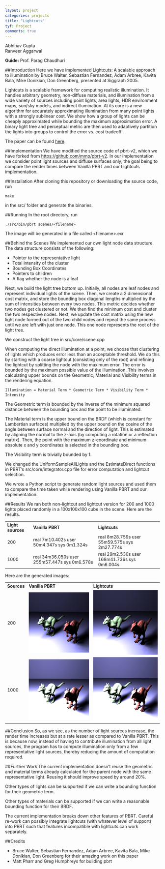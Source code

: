 ```yaml
---
layout: project
categories: projects
title: "Lightcuts"
tyf: Project
comments: true
---
```


Abhinav Gupta    
Ranveer Aggarwal

**Guide:** Prof. Parag Chaudhuri

##Introduction
Here we have implemented Lightcuts: A scalable approach to illumination by Bruce Walter, Sebastian Fernandez, Adam Arbree, Kavita Bala, Mike Donikian, Don Greenberg, presented at Siggraph 2005.    

Lightcuts is a scalable framework for computing realistic illumination. It handles arbitrary geometry, non-diffuse materials, and illumination from a wide variety of sources including point lights, area lights, HDR environment maps, sun/sky models, and indirect illumination. At its core is a new algorithm for accurately approximating illumination from many point lights with a strongly sublinear cost. We show how a group of lights can be cheaply approximated while bounding the maximum approximation error. A binary light tree and perceptual metric are then used to adaptively partition the lights into groups to control the error vs. cost tradeoff.

The paper can be found [here](http://www.cs.cornell.edu/~kb/projects/lightcuts/).

##Implementation
We have modified the source code of pbrt-v2, which we have forked from https://github.com/mmp/pbrt-v2.
In our implementation we consider point light sources and diffuse surfaces only, the goal being to compare the render times between Vanilla PBRT and our Lightcuts implementation.

##Installation
After cloning this repository or downloading the source code, run
	
	make

in the src/ folder and generate the binaries.

##Running
In the root directory, run

	./src/bin/pbrt scenes/<filename>

The image will be generated in a file called &lt;filename&gt;.exr

##Behind the Scenes
We implemented our own light node data structure. The data structure consists of the following:

* Pointer to the representative light
* Total intensity of the cluster
* Bounding Box Coordinates
* Pointers to children
* A flag whether the node is a leaf

Next, we build the light tree bottom up. Initially, all nodes are leaf nodes and represent individual lights of the scene. Then, we create a 2 dimensional cost matrix, and store the bounding box diagonal lengths multiplied by the sum of intensities between every two nodes. This metric decides whether two nodes get clustered or not. We then find the minimum cost and cluster the two respective nodes. Next, we update the cost matrix using the new light node formed out of the two child nodes and repeat the same process until we are left with just one node. This one node represents the root of the light tree.

We construct the light tree in src/core/scene.cpp

When computing the direct illumination at a point, we choose that clustering of lights which produces error less than an acceptable threshold. We do this by starting with a coarse lightcut (consisting only of the root) and refining the lightcut by splitting the node with the maximum error. The error is bounded by the maximum possible value of the illumination. This involves calculating upper bounds on the Geometric, Material and Visibility terms in the rendering equation.

	Illumination = Material Term * Geometric Term * Visibility Term * Intensity

The Geometric term is bounded by the inverse of the minimum squared distance between the bounding box and the point to be illuminated.

The Material term is the upper bound on the BRDF (which is constant for Lambertian surfaces) multiplied by the upper bound on the cosine of the angle between surface normal and the direction of light. This is estimated by aligning the normal to the z-axis (by computing a rotation or a reflection matrix). Then, the point with the maximum z-coordinate and minimum absolute x and y coordinates is selected in the bounding box.

The Visibility term is trivially bounded by 1.

We changed the UniformSampleAllLights and the EstimateDirect functions in PBRT’s src/core/integrator.cpp file for error computation and lightcut selection.

We wrote a Python script to generate random light sources and used them to compare the time taken while rendering using Vanilla PBRT and our implementation.

##Results
We ran both non-lightcut and lightcut version for 200 and 1000 lights placed randomly in a 100x100x100 cube in the scene. Here are the results.
<table class="table table-bordered">
	<tr>
		<td><b>Light sources</b></td>
		<td><b>Vanilla PBRT</b></td>
		<td><b>Lightcuts</b></td>
	</tr>
	<tr>
		<td>200</td>
		<td>
			real	7m10.402s    
			user	50m4.347s    
			sys		0m1.324s    
		</td>
		<td>
			real	8m28.759s    
			user	55m59.575s    
			sys	2m27.774s    
		</td>
	</tr>
	<tr>
		<td>1000</td>
		<td>
			real	34m36.050s    
			user	255m57.447s    
			sys		0m6.578s   
		</td>
		<td>
			real	29m2.530s    
			user	168m41.736s    
			sys		0m6.004s    
		</td>
	</tr>
</table>

Here are the generated images:
<table class="table table-bordered">
	<tr>
		<td><b>Sources</b></td>
		<td><b>Vanilla PBRT</b></td>
		<td><b>Lightcuts</b></td>
	</tr>
	<tr>
		<td>
			200
		</td>
		<td>
			<img class="img-responsive" src="/assets/images/projects/lightcuts/v200.jpg">
		</td>
		<td>
			<img class="img-responsive" src="/assets/images/projects/lightcuts/l200.jpg">
		</td>
	</tr>
	<tr>
		<td>
			1000
		</td>
		<td>
			<img class="img-responsive" src="/assets/images/projects/lightcuts/v1000.jpg">
		</td>
		<td>
			<img class="img-responsive" src="/assets/images/projects/lightcuts/l1000.jpg">
		</td>
	</tr>
</table>

##Conclusion
So, as we see, as the number of light sources increase, the render time increases but at a rate lesser as compared to Vanilla PBRT. This is because now, instead of having to contribute illumination from all light sources, the program has to compute illumination only from a few representative light sources, thereby reducing the amount of computation required.

##Further Work
The current implementation doesn’t reuse the geometric and material terms already calculated for the parent node with the same representative light. Reusing it should improve speed by around 20%.

Other types of lights can be supported if we can write a bounding function for their geometric term.

Other types of materials can be supported if we can write a reasonable bounding function for their BRDF.

The current implementation breaks down other features of PBRT. Careful re-work can possibly integrate lightcuts (with whatever level of support) into PBRT such that features incompatible with lightcuts can work separately.

##Credits
* Bruce Walter, Sebastian Fernandez, Adam Arbree, Kavita Bala, Mike Donikian, Don Greenberg for their amazing work on this paper
* Matt Pharr and Greg Humphreys for building pbrt